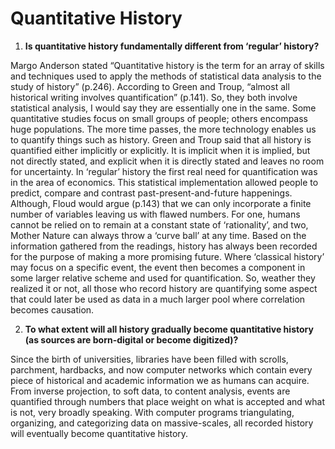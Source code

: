 # Quantitative History 
1.	**Is quantitative history fundamentally different from ‘regular’ history?**

Margo Anderson stated “Quantitative  history  is  the  term  for  an  array of  skills  and  techniques  used  to  apply  the methods  of  statistical  data  analysis  to  the study of history” (p.246). According to Green and Troup, “almost all historical writing involves quantification” (p.141). So, they both involve statistical analysis, I would say they are essentially one in the same. Some quantitative studies focus on small groups of people; others encompass huge populations. The more time passes, the more technology enables us to quantify things such as history. Green and Troup said that all history is quantified either implicitly or explicitly. It is implicit when it is implied, but not directly stated, and explicit when it is directly stated and leaves no room for uncertainty. In ‘regular’ history the first real need for quantification was in the area of economics. This statistical implementation allowed people to predict, compare and contrast past-present-and-future happenings. Although, Floud would argue (p.143) that we can only incorporate a finite number of variables leaving us with flawed numbers. For one, humans cannot be relied on to remain at a constant state of ‘rationality’, and two, Mother Nature can always throw a ‘curve ball’ at any time. Based on the information gathered from the readings, history has always been recorded for the purpose of making a more promising future. Where ‘classical history’ may focus on a specific event, the event then becomes a component in some larger relative scheme and used for quantification. So, weather they realized it or not, all those who record history are quantifying some aspect that could later be used as data in a much larger pool where correlation becomes causation. 

2.	**To what extent will all history gradually become quantitative history (as sources are born-digital or become digitized)?** 

Since the birth of universities, libraries have been filled with scrolls, parchment, hardbacks, and now computer networks which contain every piece of historical and academic information we as humans can acquire. From inverse projection, to soft data, to content analysis, events are quantified through numbers that place weight on what is accepted and what is not, very broadly speaking. With computer programs triangulating, organizing, and categorizing data on massive-scales, all recorded history will eventually become quantitative history. 

